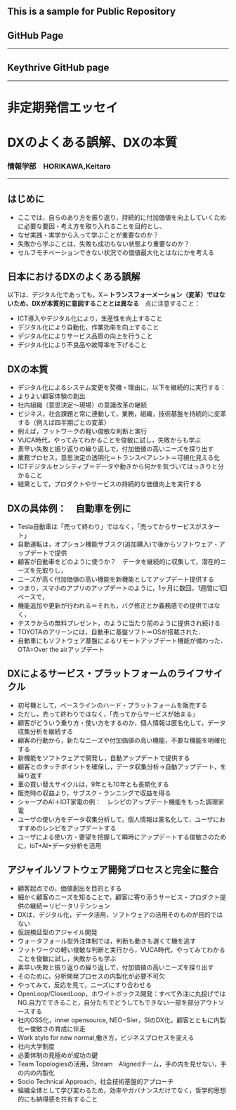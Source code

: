 ## This is a sample for Public Repository 
## GitHub Page
--------
##  Keythrive GitHub page
--------

# 非定期発信エッセイ
# DXのよくある誤解、DXの本質

### 情報学部　HORIKAWA,Keitaro
-----

## はじめに
- ここでは，自らのあり方を振り返り，持続的に付加価値を向上していくために必要な要因・考え方を取り入れることを目的とし、
- なぜ実践・実学から入って学ぶことが重要なのか？　
- 失敗から学ぶことは，失敗も成功もない状態より重要なのか？　
- セルフモチベーションできない状況での価値最大化とはなにかを考える

## 日本におけるDXのよくある誤解　

以下は、デジタル化であっても，X＝**トランスフォーメーション（変革）ではないため、DXが本質的に意図することとは異なる**　点に注意すること：

- ICT導入やデジタル化により，生産性を向上すること
- デジタル化により自動化，作業効率を向上すること
- デジタル化によりサービス品質の向上を行うこと
- デジタル化により不良品や故障率を下げること

## DXの本質
- デジタル化によるシステム変更を契機・理由に，以下を継続的に実行する：
- よりよい顧客体験の創出
- 社内組織（意思決定〜現場）の意識改革の継続
- ビジネス，社会課題と常に連動して，業務，組織，技術基盤を持続的に変革する（例えば四半期ごとの変革）
- 例えば，フットワークの軽い俊敏な判断と実行
- VUCA時代，やってみてわかることを俊敏に試し，失敗からも学ぶ
- 素早い失敗と振り返りの繰り返しで，付加価値の高いニーズを探り出す
- 業務プロセス，意思決定の透明化＝トランスペアレント＝可視化見える化
- ICTデジタルセンシティブ＝データや動きから何かを気づいてはっきりと分かること
- 結果として，プロダクトやサービスの持続的な価値向上を実行する

## DXの具体例：　自動車を例に
- Tesla自動車は「売って終わり」ではなく，「売ってからサービスがスタート」
- 自動運転は，オプション機能サブスク(追加購入)で後からソフトウェア・アップデートで提供
- 顧客が自動車をどのように使うか？　データを継続的に収集して，潜在的ニーズを先取りし，
- ニーズが高く付加価値の高い機能を新機能としてアップデート提供する
- つまり，スマホのアプリのアップデートのように，1ヶ月に数回，1週間に1回ペースで，
- 機能追加や更新が行われる＝それも，バグ修正とか義務感での提供ではなく，
- テスラからの無料プレゼント，のように当たり前のように提供され続ける
- TOYOTAのアリーンには，自動車に基盤ソフト＝OSが搭載された．
- 自動車にもソフトウェア基盤によるリモートアップデート機能が備わった．OTA=Over the airアップデート
  
## DXによるサービス・プラットフォームのライフサイクル
- 初号機として，ベースラインのハード・プラットフォームを販売する
- ただし，売って終わりではなく，「売ってからサービスが始まる」
- 顧客がどういう乗り方・使い方をするのか，個人情報は匿名化して，データ収集分析を継続する
- 顧客の行動から，新たなニーズや付加価値の高い機能，不要な機能を明確化する
- 新機能をソフトウェアで開発し，自動アップデートで提供する
- 顧客とのタッチポイントを確保し，データ収集分析→自動アップデート，を繰り返す
- 車の買い替えサイクルは，9年とも10年とも長期化する
- 販売時の収益より，サブスク・ランニングで収益を得る
- シャープのAI＋IOT家電の例：　レシピのアップデート機能をもった調理家電
- ユーザの使い方をデータ収集分析して，個人情報は匿名化して，ユーザにおすすめのレシピをアップデートする
- ユーザによる使い方・要望を把握して瞬時にアップデートする俊敏さのために，IoT+AI+データ分析を活用

## アジャイルソフトウェア開発プロセスと完全に整合
- 顧客起点での，価値創出を目的とする
- 細かく顧客のニーズを知ることで，顧客に寄り添うサービス・プロダクト提供の継続＝リピータリテンション
- DXは，デジタル化，データ活用，ソフトウェアの活用そのものが目的ではない
- 仮説検証型のアジャイル開発
- ウォータフォール型外注体制では，判断も動きも遅くて機を逃す
- フットワークの軽い俊敏な判断と実行から，VUCA時代，やってみてわかることを俊敏に試し，失敗からも学ぶ
- 素早い失敗と振り返りの繰り返しで，付加価値の高いニーズを探り出す
- そのために，分析開発プロセスの内製化が必要不可欠
- やってみて，反応を見て，ニーズにすり合わせる
- OpenLoop/ClosedLoop，ホワイトボックス開発：すべて外注に丸投げではNG.自力でできること，自分たちでどうしてもできない一部を部分アウトソースする
- 社内OSS化，inner opensource, NEO−SIer，SIのDX化，顧客とともに内製化＝俊敏さの育成に伴走
- Work style for new normal,働き方，ビジネスプロセスを変える
- 社内大学制度
- 必要体制の見極めが成功の鍵
- Team Topologiesの活用，Stream　Alignedチーム，手の内を見せない，手の内の内製化
- Socio Technical Approach，社会技術基盤的アプローチ
- 組織全体として学び変わるため，効率やガバナンスだけでなく，哲学的思想的にも納得感を共有すること

  
